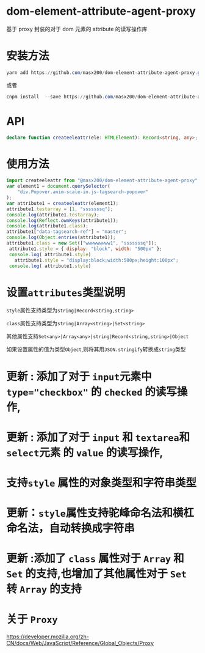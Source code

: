 # dom-element-attribute-agent-proxy

基于 proxy 封装的对于 dom 元素的 attribute 的读写操作库

# 安装方法

```powershell
yarn add https://github.com/masx200/dom-element-attribute-agent-proxy.git
```

或者

```powershell
cnpm install  --save https://github.com/masx200/dom-element-attribute-agent-proxy.git
```

# API

```typescript
declare function createeleattr(ele: HTMLElement): Record<string, any>;
```

# 使用方法

```javascript
import createeleattr from "@masx200/dom-element-attribute-agent-proxy";
var element1 = document.querySelector(
    "div.Popover.anim-scale-in.js-tagsearch-popover"
);
var attribute1 = createeleattr(element1);
attribute1.testarray = [1, "sssssssq"];
console.log(attribute1.testarray);
console.log(Reflect.ownKeys(attribute1));
console.log(attribute1.class);
attribute1["data-tagsearch-ref"] = "master";
console.log(Object.entries(attribute1));
attribute1.class = new Set(["wwwwwwwww1", "sssssssq"]);
 attribute1.style = { display: "block", width: "500px" };
 console.log( attribute1.style)
   attribute1.style = "display:block;width:500px;height:100px";
 console.log( attribute1.style)
```

# 设置`attributes`类型说明

`style`属性支持类型为`string|Record<string,string>`

`class`属性支持类型为`string|Array<string>|Set<string>`

其他属性支持`Set<any>|Array<any>|string|Record<string,string>|Object`

如果设置属性的值为类型`Object`,则将其用`JSON.stringify`转换成`string`类型

# 更新 : 添加了对于 `input`元素中 `type="checkbox"` 的 `checked` 的读写操作,

# 更新 : 添加了对于 `input` 和 `textarea`和`select`元素 的 `value` 的读写操作,

# 支持`style` 属性的对象类型和字符串类型

# 更新：`style`属性支持驼峰命名法和横杠命名法，自动转换成字符串

# 更新 :添加了 `class` 属性对于 `Array` 和 `Set` 的支持,也增加了其他属性对于 `Set` 转 `Array` 的支持

# 关于 `Proxy`

https://developer.mozilla.org/zh-CN/docs/Web/JavaScript/Reference/Global_Objects/Proxy
